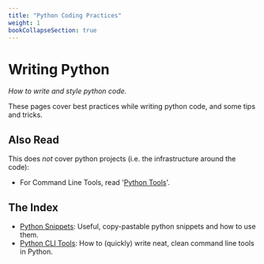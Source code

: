 ```yaml
---
title: "Python Coding Practices"
weight: 1
bookCollapseSection: true
---
```


# Writing Python
*How to write and style python code.*

These pages cover best practices while writing python code, and some tips and tricks.

## Also Read
This does *not* cover python projects (i.e. the infrastructure around the code):
- For Command Line Tools, read '[Python Tools](./python_tools.md)'.

## The Index
- [Python Snippets](/docs/code/python/python_snippets.md): Useful, copy-pastable python snippets and how to use them.
- [Python CLI Tools](/docs/code/python/python_tools.md): How to (quickly) write neat, clean command line tools in Python.
